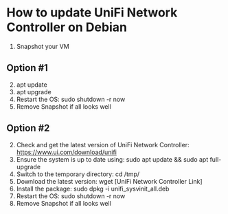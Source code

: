 # How to update UniFi Network Controller on Debian

1. Snapshot your VM

## Option #1
2. apt update
3. apt upgrade
4. Restart the OS: sudo shutdown -r now
5. Remove Snapshot if all looks well

## Option #2
2. Check and get the latest version of UniFi Network Controller: https://www.ui.com/download/unifi
3. Ensure the system is up to date using: sudo apt update && sudo apt full-upgrade
4. Switch to the temporary directory: cd /tmp/
5. Download the latest version: wget [UniFi Network Controller Link]
6. Install the package: sudo dpkg -i unifi_sysvinit_all.deb
7. Restart the OS: sudo shutdown -r now
8. Remove Snapshot if all looks well
